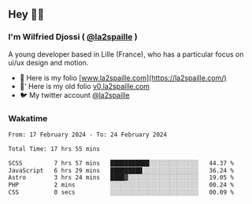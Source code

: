 ## Hey 👋🏾
### I'm Wilfried Djossi ( <a href="https://twitter.com/la2spaille/" target="_blank">@la2spaille</a> )
A young developer based in Lille (France), who has a particular focus on ui/ux design and motion.

- 🎨 Here is my folio [www.la2spaille.com](https://la2spaille.com/)
- 🎨' Here is my old folio [v0.la2spaille.com](https://v0.la2spaille.com/)
- 🐦 My twitter account [@la2spaille](https://twitter.com/la2spaille/)

### Wakatime
<!--START_SECTION:waka-->

```txt
From: 17 February 2024 - To: 24 February 2024

Total Time: 17 hrs 55 mins

SCSS         7 hrs 57 mins   ███████████░░░░░░░░░░░░░░   44.37 %
JavaScript   6 hrs 29 mins   █████████░░░░░░░░░░░░░░░░   36.24 %
Astro        3 hrs 24 mins   ████▓░░░░░░░░░░░░░░░░░░░░   19.05 %
PHP          2 mins          ░░░░░░░░░░░░░░░░░░░░░░░░░   00.24 %
CSS          0 secs          ░░░░░░░░░░░░░░░░░░░░░░░░░   00.09 %
```

<!--END_SECTION:waka-->
<!--
**la2spaille/la2spaille** is a ✨ _special_ ✨ repository because its `README.md` (this file) appears on your GitHub profile.

Here are some ideas to get you started:

- 🔭 I’m currently working on ...
- 🌱 I’m currently learning ...
- 👯 I’m looking to collaborate on ...
- 🤔 I’m looking for help with ...
- 💬 Ask me about ...
- 📫 How to reach me: ...
- 😄 Pronouns: ...
- ⚡ Fun fact: ...
-->
